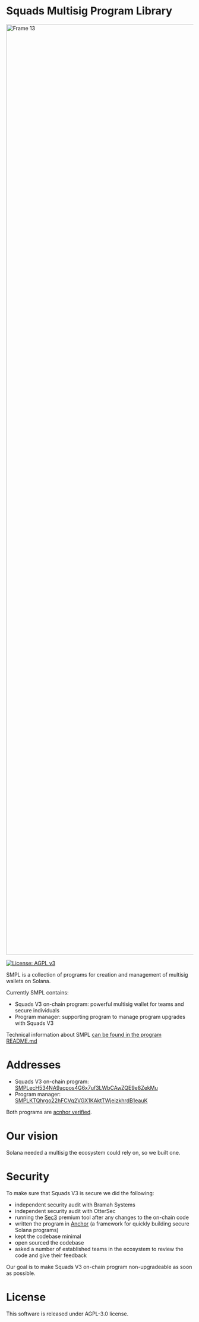 # Squads Multisig Program Library
<img width="2500" alt="Frame 13" src="https://user-images.githubusercontent.com/81624955/182874414-98d63f58-450d-4520-a440-4bfda8f5329f.png">

[![License: AGPL v3](https://img.shields.io/badge/License-AGPL_v3-blue.svg)](https://www.gnu.org/licenses/agpl-3.0)

SMPL is a collection of programs for creation and management of multisig wallets on Solana.

Currently SMPL contains:

  * Squads V3 on-chain program: powerful multisig wallet for teams and secure individuals
  * Program manager: supporting program to manage program upgrades with Squads V3

Technical information about SMPL [can be found in the program README.md](https://github.com/squads-dapp/squads-mpl/blob/main/programs/squads-mpl/README.md)

# Addresses

  * Squads V3 on-chain program: [SMPLecH534NA9acpos4G6x7uf3LWbCAwZQE9e8ZekMu](https://explorer.solana.com/address/SMPLecH534NA9acpos4G6x7uf3LWbCAwZQE9e8ZekMu)
  * Program manager: [SMPLKTQhrgo22hFCVq2VGX1KAktTWjeizkhrdB1eauK](https://explorer.solana.com/address/SMPLKTQhrgo22hFCVq2VGX1KAktTWjeizkhrdB1eauK)
  
Both programs are [acnhor verified](https://www.apr.dev/).

# Our vision

Solana needed a multisig the ecosystem could rely on, so we built one.

# Security

To make sure that Squads V3 is secure we did the following:
  * independent security audit with Bramah Systems
  * independent security audit with OtterSec
  * running the [Sec3](https://pro.sec3.dev/) premium tool after any changes to the on-chain code
  * written the program in [Anchor](https://www.anchor-lang.com/) (a framework for quickly building secure Solana programs)
  * kept the codebase minimal
  * open sourced the codebase
  * asked a number of established teams in the ecosystem to review the code and give their feedback

Our goal is to make Squads V3 on-chain program non-upgradeable as soon as possible.
 
# License

This software is released under AGPL-3.0 license.

